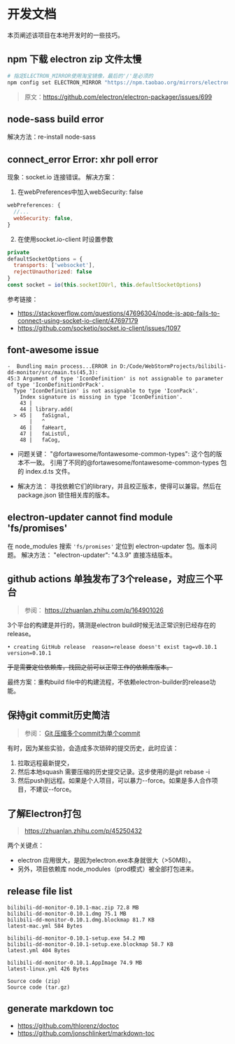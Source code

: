 # 开发文档

本页阐述该项目在本地开发时的一些技巧。

## npm 下载 electron zip 文件太慢

```bash
# 指定ELECTRON_MIRROR使用淘宝镜像，最后的'/'是必须的
npm config set ELECTRON_MIRROR "https://npm.taobao.org/mirrors/electron/"
```

> 原文：https://github.com/electron/electron-packager/issues/699

## node-sass build error

解决方法：re-install node-sass

## connect_error Error: xhr poll error

现象：socket.io 连接错误。 解决方案：

1. 在webPreferences中加入webSecurity: false

```js
webPreferences: {
  //...
  webSecurity: false,
}
```

2. 在使用socket.io-client 时设置参数

```js
private
defaultSocketOptions = {
  transports: ['websocket'],
  rejectUnauthorized: false
}
const socket = io(this.socketIOUrl, this.defaultSocketOptions)
```

参考链接：

- https://stackoverflow.com/questions/47696304/node-js-app-fails-to-connect-using-socket-io-client/47697179
- https://github.com/socketio/socket.io-client/issues/1097

## font-awesome issue

```
-  Bundling main process...ERROR in D:/Code/WebStormProjects/bilibili-dd-monitor/src/main.ts(45,3):
45:3 Argument of type 'IconDefinition' is not assignable to parameter of type 'IconDefinitionOrPack'.
  Type 'IconDefinition' is not assignable to type 'IconPack'.
    Index signature is missing in type 'IconDefinition'.
    43 | 
    44 | library.add(
  > 45 |   faSignal,
       |   ^
    46 |   faHeart,
    47 |   faListUl,
    48 |   faCog,
```

- 问题关键：
  "@fortawesome/fontawesome-common-types": 这个包的版本不一致。 引用了不同的@fortawesome/fontawesome-common-types 包的 index.d.ts 文件。

- 解决方法： 寻找依赖它们的library，并且校正版本，使得可以兼容。然后在package.json 锁住相关库的版本。

## electron-updater cannot find module 'fs/promises'

在 node_modules 搜索 `'fs/promises'` 定位到 electron-updater 包。版本问题。 解决方法： "electron-updater": "4.3.9" 直接冻结版本。

## github actions 单独发布了3个release，对应三个平台
> 参阅： https://zhuanlan.zhihu.com/p/164901026

3个平台的构建是并行的，猜测是electron build时候无法正常识别已经存在的release。
```
• creating GitHub release  reason=release doesn't exist tag=v0.10.1 version=0.10.1
```
~~于是需要定位依赖库，找回之前可以正常工作的依赖库版本。~~

最终方案：重构build file中的构建流程，不依赖electron-builder的release功能。

## 保持git commit历史简洁
> 参阅： [Git 压缩多个commit为单个commit](https://kinboyw.github.io/2019/04/09/Git-%E5%8E%8B%E7%BC%A9%E5%A4%9A%E4%B8%AAcommit%E4%B8%BA%E5%8D%95%E4%B8%AAcommit/)

有时，因为某些实验，会造成多次琐碎的提交历史，此时应该：
1. 拉取远程最新提交，
2. 然后本地squash 需要压缩的历史提交记录。这步使用的是git rebase -i
3. 然后push到远程。如果是个人项目，可以暴力--force。如果是多人合作项目，不建议--force。

## 了解Electron打包
> https://zhuanlan.zhihu.com/p/45250432

两个关键点：
- electron 应用很大，是因为electron.exe本身就很大（>50MB）。
- 另外，项目依赖库 node_modules（prod模式）被全部打包进来。

## release file list
```
bilibili-dd-monitor-0.10.1-mac.zip 72.8 MB
bilibili-dd-monitor-0.10.1.dmg 75.1 MB
bilibili-dd-monitor-0.10.1.dmg.blockmap 81.7 KB
latest-mac.yml 584 Bytes

bilibili-dd-monitor-0.10.1-setup.exe 54.2 MB  
bilibili-dd-monitor-0.10.1-setup.exe.blockmap 58.7 KB
latest.yml 404 Bytes

bilibili-dd-monitor-0.10.1.AppImage 74.9 MB
latest-linux.yml 426 Bytes

Source code (zip)
Source code (tar.gz)
```

## generate markdown toc
- https://github.com/thlorenz/doctoc
- https://github.com/jonschlinkert/markdown-toc
